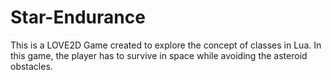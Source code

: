 # Star-Endurance
This is a LOVE2D Game created to explore the concept of classes in Lua. In this game, the player has to survive in space while avoiding the asteroid obstacles.
